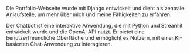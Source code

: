 Die Portfolio-Webseite wurde mit Django entwickelt und dient als zentrale Anlaufstelle, um mehr über mich und meine Fähigkeiten zu erfahren. 

Der Chatbot ist eine interaktive Anwendung, die mit Python und Streamlit entwickelt wurde und die OpenAI API nutzt. Er bietet eine benutzerfreundliche Oberfläche und ermöglicht es Nutzern, mit einer KI-basierten Chat-Anwendung zu interagieren.
